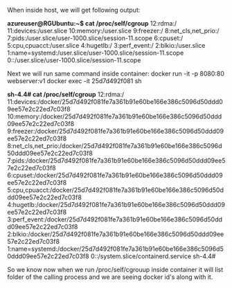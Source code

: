 

When inside host, we will get following output: 

**azureuser@RGUbuntu:~$ cat /proc/self/cgroup**
12:rdma:/
11:devices:/user.slice
10:memory:/user.slice
9:freezer:/
8:net_cls,net_prio:/
7:pids:/user.slice/user-1000.slice/session-11.scope
6:cpuset:/
5:cpu,cpuacct:/user.slice
4:hugetlb:/
3:perf_event:/
2:blkio:/user.slice
1:name=systemd:/user.slice/user-1000.slice/session-11.scope
0::/user.slice/user-1000.slice/session-11.scope

Next we will run same command inside container: 
docker run -it -p 8080:80 webserver:v1
docker exec -it 25d7d492f081 sh

**sh-4.4# cat /proc/self/cgroup**
12:rdma:/
11:devices:/docker/25d7d492f081fe7a361b91e60be166e386c5096d50ddd09ee57e2c22ed7c03f8
10:memory:/docker/25d7d492f081fe7a361b91e60be166e386c5096d50ddd09ee57e2c22ed7c03f8
9:freezer:/docker/25d7d492f081fe7a361b91e60be166e386c5096d50ddd09ee57e2c22ed7c03f8
8:net_cls,net_prio:/docker/25d7d492f081fe7a361b91e60be166e386c5096d50ddd09ee57e2c22ed7c03f8
7:pids:/docker/25d7d492f081fe7a361b91e60be166e386c5096d50ddd09ee57e2c22ed7c03f8
6:cpuset:/docker/25d7d492f081fe7a361b91e60be166e386c5096d50ddd09ee57e2c22ed7c03f8
5:cpu,cpuacct:/docker/25d7d492f081fe7a361b91e60be166e386c5096d50ddd09ee57e2c22ed7c03f8
4:hugetlb:/docker/25d7d492f081fe7a361b91e60be166e386c5096d50ddd09ee57e2c22ed7c03f8
3:perf_event:/docker/25d7d492f081fe7a361b91e60be166e386c5096d50ddd09ee57e2c22ed7c03f8
2:blkio:/docker/25d7d492f081fe7a361b91e60be166e386c5096d50ddd09ee57e2c22ed7c03f8
1:name=systemd:/docker/25d7d492f081fe7a361b91e60be166e386c5096d50ddd09ee57e2c22ed7c03f8
0::/system.slice/containerd.service
sh-4.4#

So we know now when we run /proc/self/cgrouup inside container it will list folder of the calling process and we are seeing docker id's along with it.
 


